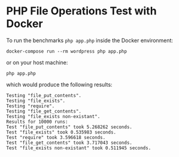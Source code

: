 # PHP File Operations Test with Docker

To run the benchmarks `php app.php` inside the Docker environment:

	docker-compose run --rm wordpress php app.php

or on your host machine:

	php app.php

which would produce the following results:

	Testing "file_put_contents".
	Testing "file_exists".
	Testing "require".
	Testing "file_get_contents".
	Testing "file_exists non-existant".
	Results for 10000 runs:
	Test "file_put_contents" took 5.268262 seconds.
	Test "file_exists" took 0.535983 seconds.
	Test "require" took 3.596618 seconds.
	Test "file_get_contents" took 3.717043 seconds.
	Test "file_exists non-existant" took 0.511945 seconds.
